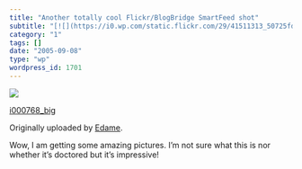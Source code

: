 ```yaml
---
title: "Another totally cool Flickr/BlogBridge SmartFeed shot"
subtitle: "[![](https://i0.wp.com/static.flickr.com/29/41511313_50725fd590_m.jpg?w=584)](http://www.flickr.com/..."
category: "1"
tags: []
date: "2005-09-08"
type: "wp"
wordpress_id: 1701
---
```

[![](https://i0.wp.com/static.flickr.com/29/41511313_50725fd590_m.jpg?w=584)](http://www.flickr.com/photos/53838548@N00/41511313/)
 
 [i000768_big](http://www.flickr.com/photos/53838548@N00/41511313/)

 Originally uploaded by [Edame](http://www.flickr.com/people/53838548@N00/).
 
Wow, I am getting some amazing pictures. I’m not sure what this is nor whether it’s doctored but it’s impressive!